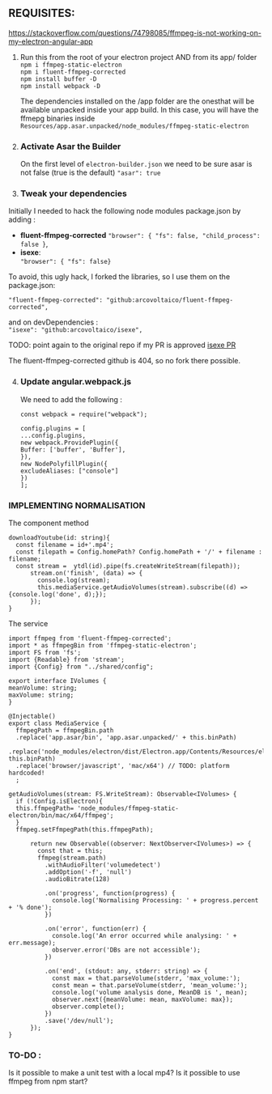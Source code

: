 ## REQUISITES:
https://stackoverflow.com/questions/74798085/ffmpeg-is-not-working-on-my-electron-angular-app

1. Run this from the root of your electron project AND from its app/ folder  
   `npm i ffmpeg-static-electron`    
   `npm i fluent-ffmpeg-corrected`  
   `npm install buffer -D`   
   `npm install webpack -D`

   The dependencies installed on the /app folder are the onesthat will be available unpacked inside your app build.
   In this case, you will have the ffmepg binaries
   inside `Resources/app.asar.unpacked/node_modules/ffmpeg-static-electron`
2. ### Activate Asar the Builder
   On the first level of `electron-builder.json` we need to be sure asar
   is not false (true is the default) `"asar": true`
3. ### Tweak your dependencies
Initially I needed to hack the following node modules package.json by adding :
- **fluent-ffmpeg-corrected**
  `"browser": { "fs": false, "child_process": false }`,
- **isexe**:  
  `"browser": { "fs": false}`

To avoid, this ugly hack, I forked the libraries, so I use them
on the package.json:

`"fluent-ffmpeg-corrected": "github:arcovoltaico/fluent-ffmpeg-corrected",`

and on devDependencies :   
`"isexe": "github:arcovoltaico/isexe",`


TODO: point again to the original repo if my PR is approved
[isexe PR](https://github.com/isaacs/isexe/pull/30)

The fluent-ffmpeg-corrected github is 404, so no fork there possible.



4. ### Update angular.webpack.js
   We need to add the following :
   ```
   const webpack = require("webpack");
   
   config.plugins = [
   ...config.plugins,
   new webpack.ProvidePlugin({
   Buffer: ['buffer', 'Buffer'],
   }),
   new NodePolyfillPlugin({
   excludeAliases: ["console"]
   })
   ];

### IMPLEMENTING NORMALISATION

The component method

    downloadYoutube(id: string){
      const filename = id+'.mp4';
      const filepath = Config.homePath? Config.homePath + '/' + filename : filename;
      const stream =  ytdl(id).pipe(fs.createWriteStream(filepath));
          stream.on('finish', (data) => {
            console.log(stream);
            this.mediaService.getAudioVolumes(stream).subscribe((d) => {console.log('done', d);});
          });
    }


The service

    import ffmpeg from 'fluent-ffmpeg-corrected';
    import * as ffmpegBin from 'ffmpeg-static-electron';
    import FS from 'fs';
    import {Readable} from 'stream';
    import {Config} from "../shared/config";
    
    export interface IVolumes {
    meanVolume: string;
    maxVolume: string;
    }
    
    @Injectable()
    export class MediaService {
      ffmpegPath = ffmpegBin.path
      .replace('app.asar/bin', 'app.asar.unpacked/' + this.binPath)
      .replace('node_modules/electron/dist/Electron.app/Contents/Resources/electron.asar/renderer/bin', this.binPath)
      .replace('browser/javascript', 'mac/x64') // TODO: platform hardcoded!
      ;

    getAudioVolumes(stream: FS.WriteStream): Observable<IVolumes> {
      if (!Config.isElectron){
      this.ffmpegPath= 'node_modules/ffmpeg-static-electron/bin/mac/x64/ffmpeg';
      }
      ffmpeg.setFfmpegPath(this.ffmpegPath);
      
          return new Observable((observer: NextObserver<IVolumes>) => {
            const that = this;
            ffmpeg(stream.path)
              .withAudioFilter('volumedetect')
              .addOption('-f', 'null')
              .audioBitrate(128)
      
              .on('progress', function(progress) {
                console.log('Normalising Processing: ' + progress.percent + '% done');
              })
      
              .on('error', function(err) {
                console.log('An error occurred while analysing: ' + err.message);
                observer.error('DBs are not accessible');
              })
      
              .on('end', (stdout: any, stderr: string) => {
                const max = that.parseVolume(stderr, 'max_volume:');
                const mean = that.parseVolume(stderr, 'mean_volume:');
                console.log('volume analysis done, MeanDB is ', mean);
                observer.next({meanVolume: mean, maxVolume: max});
                observer.complete();
              })
              .save('/dev/null');
          });
    }



### TO-DO :
Is it possible to make a unit test with a local mp4?
Is it possible to use ffmpeg from npm start?
